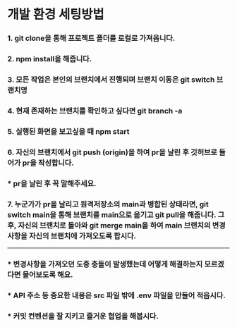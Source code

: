 # 개발 환경 세팅방법
### 1. git clone을 통해 프로젝트 폴더를 로컬로 가져옵니다.
### 2. npm install을 해줍니다.
### 3. 모든 작업은 본인의 브랜치에서 진행되며 브랜치 이동은 git switch 브랜치명
### 4. 현재 존재하는 브랜치를 확인하고 싶다면 git branch -a
### 5. 실행된 화면을 보고싶을 때 npm start
### 6. 자신의 브랜치에서 git push (origin)을 하여 pr을 날린 후 깃허브로 들어가 pr을 작성합니다.
### * pr을 날린 후 꼭 말해주세요. 
### 7. 누군가가 pr을 날리고 원격저장소의 main과 병합된 상태라면, git switch main을 통해 브랜치를 main으로 옮기고 git pull을 해줍니다. 그후, 자신의 브랜치로 돌아와 git merge main을 하여 main 브랜치의 변경사항을 자신의 브랜치에 가져오도록 합시다.

---

### * 변경사항을 가져오던 도중 충돌이 발생했는데 어떻게 해결하는지 모르겠다면 물어보도록 해요.
### * API 주소 등 중요한 내용은 src 파일 밖에 .env 파일을 만들어 적읍시다.
### * 커밋 컨벤션을 잘 지키고 즐거운 협업을 해봅시다. 
